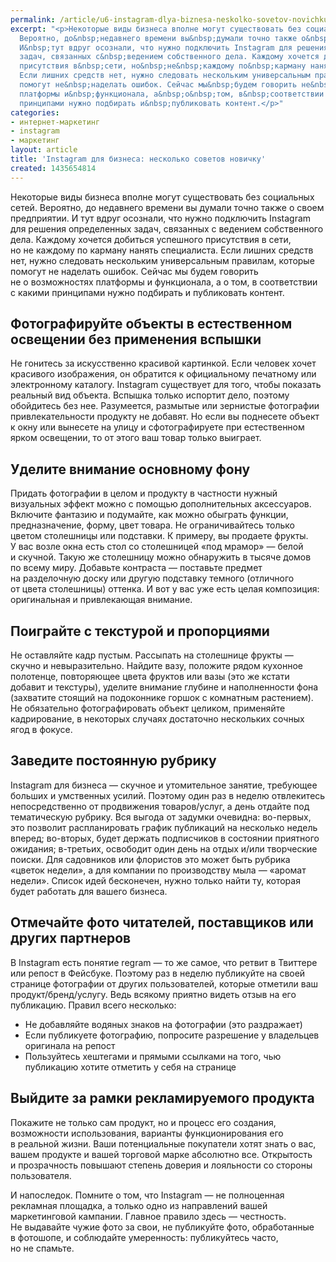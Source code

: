 ```yaml
---
permalink: /article/u6-instagram-dlya-biznesa-neskolko-sovetov-novichku
excerpt: "<p>Некоторые виды бизнеса вполне могут существовать без социальных сетей.
  Вероятно, до&nbsp;недавнего времени вы&nbsp;думали точно также о&nbsp;своем предприятии.
  И&nbsp;тут вдруг осознали, что нужно подключить Instagram для решения определенных
  задач, связанных с&nbsp;ведением собственного дела. Каждому хочется добиться успешного
  присутствия в&nbsp;сети, но&nbsp;не&nbsp;каждому по&nbsp;карману нанять специалиста.
  Если лишних средств нет, нужно следовать нескольким универсальным правилам, которые
  помогут не&nbsp;наделать ошибок. Сейчас мы&nbsp;будем говорить не&nbsp;о&nbsp;возможностях
  платформы и&nbsp;функционала, а&nbsp;о&nbsp;том, в&nbsp;соответствии с&nbsp;какими
  принципами нужно подбирать и&nbsp;публиковать контент.</p>"
categories:
- интернет-маркетинг
- instagram
- маркетинг
layout: article
title: 'Instagram для бизнеса: несколько советов новичку'
created: 1435654814
---
```

Некоторые виды бизнеса вполне могут существовать без социальных сетей. Вероятно, до недавнего времени вы думали точно также о своем предприятии. И тут вдруг осознали, что нужно подключить Instagram для решения определенных задач, связанных с ведением собственного дела. Каждому хочется добиться успешного присутствия в сети, но не каждому по карману нанять специалиста. Если лишних средств нет, нужно следовать нескольким универсальным правилам, которые помогут не наделать ошибок. Сейчас мы будем говорить не о возможностях платформы и функционала, а о том, в соответствии с какими принципами нужно подбирать и публиковать контент.

## Фотографируйте объекты в естественном освещении без применения вспышки ##

Не гонитесь за искусственно красивой картинкой. Если человек хочет красивого изображения, он обратится к официальному печатному или электронному каталогу. Instagram существует для того, чтобы показать реальный вид объекта. Вспышка только испортит дело, поэтому обойдитесь без нее. Разумеется, размытые или зернистые фотографии привлекательности продукту не добавят. Но если вы поднесете объект к окну или вынесете на улицу и сфотографируете при естественном ярком освещении, то от этого ваш товар только выиграет.

## Уделите внимание основному фону ##

Придать фотографии в целом и продукту в частности нужный визуальных эффект можно с помощью дополнительных аксессуаров. Включите фантазию и подумайте, как можно обыграть функции, предназначение, форму, цвет товара. Не ограничивайтесь только цветом столешницы или подставки. К примеру, вы продаете фрукты. У вас возле окна есть стол со столешницей «под мрамор» — белой и скучной. Такую же столешницу можно обнаружить в тысяче домов по всему миру. Добавьте контраста — поставьте предмет на разделочную доску или другую подставку темного (отличного от цвета столешницы) оттенка. И вот у вас уже есть целая композиция: оригинальная и привлекающая внимание.

## Поиграйте с текстурой и пропорциями ##

Не оставляйте кадр пустым. Рассыпать на столешнице фрукты — скучно и невыразительно. Найдите вазу, положите рядом кухонное полотенце, повторяющее цвета фруктов или вазы (это же кстати добавит и текстуры), уделите внимание глубине и наполненности фона (захватите стоящий на подоконнике горшок с комнатным растением). Не обязательно фотографировать объект целиком, применяйте кадрирование, в некоторых случаях достаточно нескольких сочных ягод в фокусе.

## Заведите постоянную рубрику ##

Instagram для бизнеса — скучное и утомительное занятие, требующее больших и умственных усилий. Поэтому один раз в неделю отвлекитесь непосредственно от продвижения товаров/услуг, а день отдайте под тематическую рубрику. Вся выгода от задумки очевидна: во-первых, это позволит распланировать график публикаций на несколько недель вперед; во-вторых, будет держать подписчиков в состоянии приятного ожидания; в-третьих, освободит один день на отдых и/или творческие поиски. Для садовников или флористов это может быть рубрика «цветок недели», а для компании по производству мыла — «аромат недели». Список идей бесконечен, нужно только найти ту, которая будет работать для вашего бизнеса.

## Отмечайте фото читателей, поставщиков или других партнеров ##

В Instagram есть понятие regram — то же самое, что ретвит в Твиттере или репост в Фейсбуке. Поэтому раз в неделю публикуйте на своей странице фотографии от других пользователей, которые отметили ваш продукт/бренд/услугу. Ведь всякому приятно видеть отзыв на его публикацию. Правил всего несколько:

 *  Не добавляйте водяных знаков на фотографии (это раздражает)
 *  Если публикуете фотографию, попросите разрешение у владельцев оригинала на репост
 *  Пользуйтесь хештегами и прямыми ссылками на того, чью публикацию хотите отметить у себя на странице

## Выйдите за рамки рекламируемого продукта ##

Покажите не только сам продукт, но и процесс его создания, возможности использования, варианты функционирования его в реальной жизни. Ваши потенциальные покупатели хотят знать о вас, вашем продукте и вашей торговой марке абсолютно все. Открытость и прозрачность повышают степень доверия и лояльности со стороны пользователя.

И напоследок. Помните о том, что Instagram — не полноценная рекламная площадка, а только одно из направлений вашей маркетинговой кампании. Главное правило здесь — честность. Не выдавайте чужие фото за свои, не публикуйте фото, обработанные в фотошопе, и соблюдайте умеренность: публикуйтесь часто, но не спамьте.
